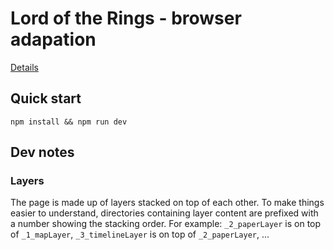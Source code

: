 # Lord of the Rings - browser adapation

[Details](https://garden.bradwoods.io/notes/creative/browser-adaptation)

## Quick start

```
npm install && npm run dev
```

## Dev notes

### Layers

The page is made up of layers stacked on top of each other.
To make things easier to understand, directories containing layer content are prefixed with a number showing the stacking order.
For example: `_2_paperLayer` is on top of `_1_mapLayer`, `_3_timelineLayer` is on top of `_2_paperLayer`, ...

